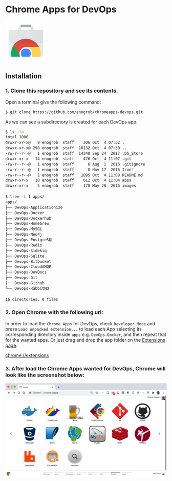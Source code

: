 # Chrome Apps for DevOps

![Chrome Apps logo](images/chrome_apps.png)

## Installation

### 1. Clone this repository and see its contents.
Open a terminal give the following command:

```bash
$ git clone https://github.com/enogrob/chromeapps-devops.git
```

As we can see a subdirectory is created for each DevOps app.

```bash
$ ls -la
total 1000
drwxr-xr-x@   9 enogrob  staff    306 Oct  4 07:32 .
drwxr-xr-x@ 298 enogrob  staff  10132 Oct  4 07:30 ..
-rw-r--r--@   1 enogrob  staff  14340 Sep 24  2017 .DS_Store
drwxr-xr-x   14 enogrob  staff    476 Oct  4 11:07 .git
-rw-r--r--@   1 enogrob  staff      6 Aug  1  2016 .gitignore
-rw-r--r--@   1 enogrob  staff      0 Nov 17  2016 Icon?
-rw-r--r--@   1 enogrob  staff   1895 Oct  4 11:08 README.md
drwxr-xr-x   18 enogrob  staff    612 Oct  4 11:04 apps
drwxr-xr-x    5 enogrob  staff    170 May 28  2016 images

$ tree -L 1 apps/
apps/
├── DevOps-Applicationize
├── DevOps-Docker
├── DevOps-Dockerhub
├── DevOps-Homebrew
├── DevOps-MySQL
├── DevOps-Neo4j
├── DevOps-PostgreSQL
├── DevOps-Redis
├── DevOps-Sidekiq
├── DevOps-Sqlite
├── Devops-Bitbucket
├── Devops-CloudAMQP
├── Devops-DevDocs
├── Devops-Git
├── Devops-Github
└── Devops-RabbitMQ

16 directories, 0 files
```

### 2. Open Chrome with the following url:
In order to load the `Chrome Apps` for DevOps, check `Developer Mode` and press `Load unpacked extension...` to load each App selecting its corresponding directory inside `apps` e.g. `DevOps-Docker`, and then repeat that for the wanted apps. Or just drag and drop the app folder on the [Extensions page](chrome://extensions).

[chrome://extensions](chrome://extensions)

### 3. After load the Chrome Apps wanted for DevOps, Chrome will look like the screenshot below:

![Chrome screenshot](images/chrome_screenshot1.png)
